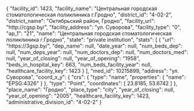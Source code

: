 {
    "facility_id": 1423,
    "facility_name": "Центральная городская стоматологическая поликлиника г.Гродно",
    "district_id": "4-02-2",
    "district_name": "Октябрьский район, Гродно",
    "facility_url": "http:\/\/cgsp.by\/",
    "facility_address": "ул. Суворова",
    "facility_type": "0",
    "ap_1": "21",
    "name": "Центральная городская стоматологическая поликлиника г.Гродно",
    "state": "private institution",
    "stats": [
        {
            "url": "https:\/\/3gsp.by\/",
            "dep_name": null,
            "date_year": null,
            "num_beds_dep": null,
            "num_deps_year": null,
            "num_doctors_dep": null,
            "num_doctors_med": null,
            "year_of_closing": null,
            "year_of_opening": "1958",
            "beds_in_hospital_key": 663,
            "num_beds_facility_year": null,
            "healthcare_facility_key": 1423
        }
    ],
    "med_id": 10215899,
    "address": "ул. Суворова",
    "coord_x_y": {
        "crs": {
            "type": "name",
            "properties": {
                "name": "EPSG:4326"
            }
        },
        "type": "Point",
        "coordinates": [
            23.8185,
            53.6742
        ]
    },
    "place_name": "Гродно",
    "place_type": "city",
    "year_of_closing": null,
    "year_of_opening": "2005",
    "healthcare_facility_key": 1423,
    "administrative_division_id": "4-02-2"
}